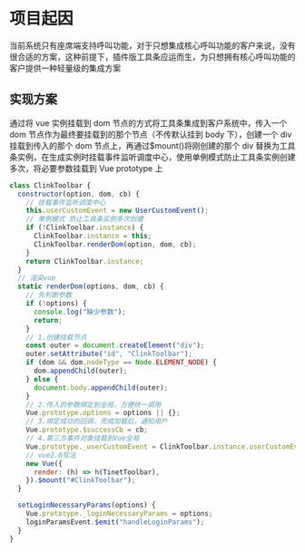 # 项目起因

当前系统只有座席端支持呼叫功能，对于只想集成核心呼叫功能的客户来说，没有很合适的方案，这种前提下，插件版工具条应运而生，为只想拥有核心呼叫功能的客户提供一种轻量级的集成方案

## 实现方案

通过将 vue 实例挂载到 dom 节点的方式将工具条集成到客户系统中，传入一个 dom 节点作为最终要挂载到的那个节点（不传默认挂到 body 下），创建一个 div 挂载到传入的那个 dom 节点上，再通过$mount()将刚创建的那个 div 替换为工具条实例，在生成实例时挂载事件监听调度中心，使用单例模式防止工具条实例创建多次，将必要参数挂载到 Vue prototype 上

```js
class ClinkToolbar {
  constructor(option, dom, cb) {
    // 挂载事件监听调度中心
    this.userCustomEvent = new UserCustomEvent();
    // 单例模式 防止工具条实例多次创建
    if (!ClinkToolbar.instance) {
      ClinkToolbar.instance = this;
      ClinkToolbar.renderDom(option, dom, cb);
    }
    return ClinkToolbar.instance;
  }
  // 渲染vue
  static renderDom(options, dom, cb) {
    // 先判断参数
    if (!options) {
      console.log("缺少参数");
      return;
    }
    // 1.创建挂载节点
    const outer = document.createElement("div");
    outer.setAttribute("id", "ClinkToolbar");
    if (dom && dom.nodeType == Node.ELEMENT_NODE) {
      dom.appendChild(outer);
    } else {
      document.body.appendChild(outer);
    }
    // 2.传入的参数绑定到全局，方便统一调用
    Vue.prototype.options = options || {};
    // 3.绑定成功的回调，完成加载后，通知用户
    Vue.prototype.$successCb = cb;
    // 4.第三方事件对象挂载到Vue全局
    Vue.prototype._userCustomEvent = ClinkToolbar.instance.userCustomEvent;
    // vue2.0写法
    new Vue({
      render: (h) => h(TinetToolbar),
    }).$mount("#ClinkToolbar");
  }

  setLoginNecessaryParams(options) {
    Vue.prototype._loginNecessaryParams = options;
    loginParamsEvent.$emit("handleLoginParams");
  }
}
```
